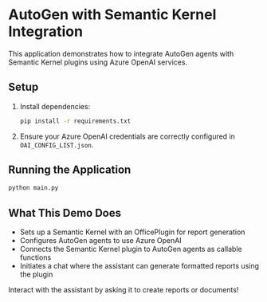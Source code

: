 # AutoGen with Semantic Kernel Integration

This application demonstrates how to integrate AutoGen agents with Semantic Kernel plugins using Azure OpenAI services.

## Setup

1. Install dependencies:

   ```bash
   pip install -r requirements.txt
   ```

2. Ensure your Azure OpenAI credentials are correctly configured in `OAI_CONFIG_LIST.json`.

## Running the Application

```bash
python main.py
```

## What This Demo Does

- Sets up a Semantic Kernel with an OfficePlugin for report generation
- Configures AutoGen agents to use Azure OpenAI
- Connects the Semantic Kernel plugin to AutoGen agents as callable functions
- Initiates a chat where the assistant can generate formatted reports using the plugin

Interact with the assistant by asking it to create reports or documents!
